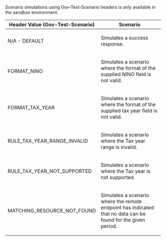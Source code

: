   <p>Scenario simulations using Gov-Test-Scenario headers is only available in the sandbox environment.</p>
<table>
    <thead>
        <tr>
            <th>Header Value (Gov-Test-Scenario)</th>
            <th>Scenario</th>   
        </tr>
    </thead>
    <tbody>
        <tr>
            <td><p>N/A - DEFAULT</p></td>
            <td><p>Simulates a success response.</p></td>
        </tr>
        <tr>
            <td><p>FORMAT_NINO</p></td>
            <td><p>Simulates a scenario where the format of the supplied NINO field is not valid.</p></td>
        </tr>  
        <tr>
            <td><p>FORMAT_TAX_YEAR</p></td>
            <td><p>Simulates a scenario where the format of the supplied tax year field is not valid.</p></td>
        </tr> 
        <tr>
             <td><p>RULE_TAX_YEAR_RANGE_INVALID</p></td>
             <td><p>Simulates a scenario where the Tax year range is invalid.</p></td>
        </tr>
        <tr>
              <td><p>RULE_TAX_YEAR_NOT_SUPPORTED</p></td>
              <td><p>Simulates a scenario where the Tax year is not supported.</p></td>
        </tr>
        <tr>
             <td><p>MATCHING_RESOURCE_NOT_FOUND</p></td>
             <td><p>Simulates a scenario where the remote endpoint has indicated that no data can be found for the given period.</p></td>
        </tr>                     
    </tbody>
</table>        